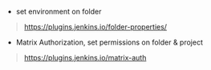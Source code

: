 
- set environment on folder

> https://plugins.jenkins.io/folder-properties/


- Matrix Authorization, set permissions on folder & project
> https://plugins.jenkins.io/matrix-auth